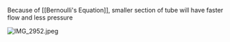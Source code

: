 Because of \[\[Bernoulli's Equation]], smaller section of tube will have faster flow and less pressure

![IMG\_2952.jpeg](img_2952.jpeg)
